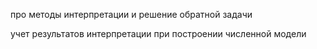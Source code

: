 про методы интерпретации и решение обратной задачи

учет результатов интерпретации при построении численной модели